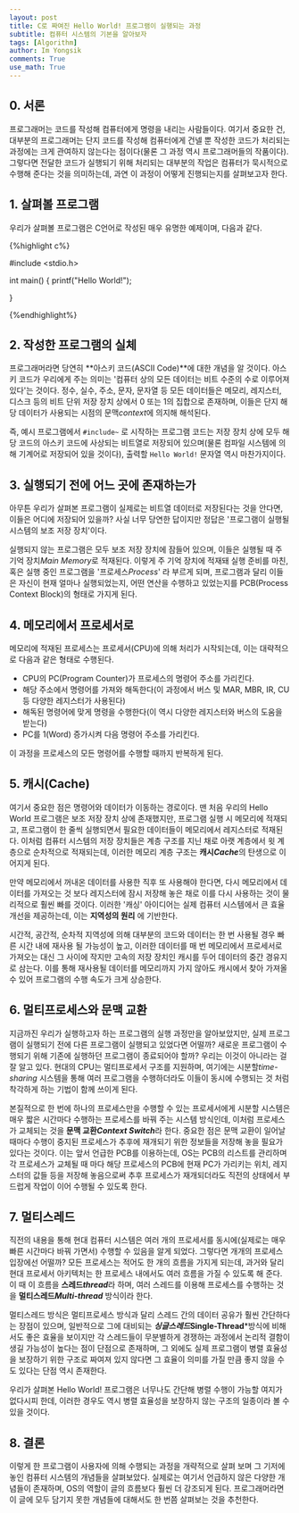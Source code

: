 ```yaml
---
layout: post
title: C로 짜여진 Hello World! 프로그램이 실행되는 과정
subtitle: 컴퓨터 시스템의 기본을 알아보자
tags: [Algorithm]
author: Im Yongsik
comments: True
use_math: True
---
```


## 0. 서론

프로그래머는 코드를 작성해 컴퓨터에게 명령을 내리는 사람들이다. 여기서 중요한 건, 대부분의 프로그래머는 단지 코드를 작성해 컴퓨터에게 건넬 뿐 작성한 코드가 처리되는 과정에는 크게 관여하지 않는다는 점이다(물론 그 과정 역시 프로그래머들의 작품이다). 그렇다면 전달한 코드가 실행되기 위해 처리되는 대부분의 작업은 컴퓨터가 묵시적으로 수행해 준다는 것을 의미하는데, 과연 이 과정이 어떻게 진행되는지를 살펴보고자 한다.

## 1. 살펴볼 프로그램

우리가 살펴볼 프로그램은 C언어로 작성된 매우 유명한 예제이며, 다음과 같다.

{%highlight c%}

#include <stdio.h>

int main() {
    printf("Hello World!");

}

{%endhighlight%}

## 2. 작성한 프로그램의 실체

프로그래머라면 당연히 **아스키 코드(ASCII Code)**에 대한 개념을 알 것이다. 아스키 코드가 우리에게 주는 의미는 '컴퓨터 상의 모든 데이터는 비트 수준의 수로 이루어져 있다'는 것이다. 정수, 실수, 주소, 문자, 문자열 등 모든 데이터들은 메모리, 레지스터, 디스크 등의 비트 단위 저장 장치 상에서 0 또는 1의 집합으로 존재하며, 이들은 단지 해당 데이터가 사용되는 시점의 문맥*context*에 의지해 해석된다.

즉, 예시 프로그램에서 `#include~` 로 시작하는 프로그램 코드는 저장 장치 상에 모두 해당 코드의 아스키 코드에 사상되는 비트열로 저장되어 있으며(물론 컴파일 시스템에 의해 기계어로 저장되어 있을 것이다), 출력할 `Hello World!` 문자열 역시 마찬가지이다.

## 3. 실행되기 전에 어느 곳에 존재하는가

아무튼 우리가 살펴본 프로그램이 실제로는 비트열 데이터로 저장된다는 것을 안다면, 이들은 어디에 저장되어 있을까? 사실 너무 당연한 답이지만 정답은 '프로그램이 실행될 시스템의 보조 저장 장치'이다.

실행되지 않는 프로그램은 모두 보조 저장 장치에 잠들어 있으며, 이들은 실행될 때 주 기억 장치*Main Memory*로 적재된다. 이렇게 주 기억 장치에 적재돼 실행 준비를 마친, 혹은 실행 중인 프로그램을 '프로세스*Process*' 라 부르게 되며, 프로그램과 달리 이들은 자신이 현재 얼마나 실행되었는지, 어떤 연산을 수행하고 있었는지를 PCB(Process Context Block)의 형태로 가지게 된다.

## 4. 메모리에서 프로세서로

메모리에 적재된 프로세스는 프로세서(CPU)에 의해 처리가 시작되는데, 이는 대략적으로 다음과 같은 형태로 수행된다.

* CPU의 PC(Program Counter)가 프로세스의 명령어 주소를 가리킨다.
* 해당 주소에서 명령어를 가져와 해독한다(이 과정에서 버스 및 MAR, MBR, IR, CU등 다양한 레지스터가 사용된다)
* 해독된 명령어에 맞게 명령을 수행한다(이 역시 다양한 레지스터와 버스의 도움을 받는다)
* PC를 1(Word) 증가시켜 다음 명령어 주소를 가리킨다.

이 과정을 프로세스의 모든 명령어를 수행할 때까지 반복하게 된다.

## 5. 캐시(Cache)

여기서 중요한 점은 명령어와 데이터가 이동하는 경로이다. 맨 처음 우리의 Hello World 프로그램은 보조 저장 장치 상에 존재했지만, 프로그램 실행 시 메모리에 적재되고, 프로그램이 한 줄씩 실행되면서 필요한 데이터들이 메모리에서 레지스터로 적재된다. 이처럼 컴퓨터 시스템의 저장 장치들은 계층 구조를 지닌 채로 아랫 계층에서 윗 계층으로 순차적으로 적재되는데, 이러한 메모리 계층 구조는 **캐시*Cache***의 탄생으로 이어지게 된다.

만약 메모리에서 꺼내온 데이터를 사용한 직후 또 사용해야 한다면, 다시 메모리에서 데이터를 가져오는 것 보다 레지스터에 잠시 저장해 놓은 채로 이를 다시 사용하는 것이 물리적으로 훨씬 빠를 것이다. 이러한 '캐싱' 아이디어는 실제 컴퓨터 시스템에서 큰 효율 개선을 제공하는데, 이는 **지역성의 원리** 에 기반한다.

시간적, 공간적, 순차적 지역성에 의해 대부분의 코드와 데이터는 한 번 사용될 경우 빠른 시간 내에 재사용 될 가능성이 높고, 이러한 데이터를 매 번 메모리에서 프로세서로 가져오는 대신 그 사이에 작지만 고속의 저장 장치인 캐시를 두어 데이터의 중간 경유지로 삼는다. 이를 통해 재사용될 데이터를 메모리까지 가지 않아도 캐시에서 찾아 가져올 수 있어 프로그램의 수행 속도가 크게 상승한다. 

## 6. 멀티프로세스와 문맥 교환

지금까진 우리가 실행하고자 하는 프로그램의 실행 과정만을 알아보았지만, 실제 프로그램이 실행되기 전에 다른 프로그램이 실행되고 있었다면 어떨까? 새로운 프로그램이 수행되기 위해 기존에 실행하던 프로그램이 종료되어야 할까? 우리는 이것이 아니라는 걸 잘 알고 있다. 현대의 CPU는 멀티프로세서 구조를 지원하며, 여기에는 시분할*time-sharing* 시스템을 통해 여러 프로그램을 수행하더라도 이들이 동시에 수행되는 것 처럼 착각하게 하는 기법이 함께 쓰이게 된다.

본질적으로 한 번에 하나의 프로세스만을 수행할 수 있는 프로세서에게 시분할 시스템은 매우 짧은 시간마다 수행하는 프로세스를 바꿔 주는 시스템 방식인데, 이처럼 프로세스가 교체되는 것을 **문맥 교환*Context Switch***라 한다. 중요한 점은 문맥 교환이 일어날 때마다 수행이 중지된 프로세스가 추후에 재개되기 위한 정보들을 저장해 놓을 필요가 있다는 것이다. 이는 앞서 언급한 PCB를 이용하는데, OS는 PCB의 리스트를 관리하며 각 프로세스가 교체될 때 마다 해당 프로세스의 PCB에 현재 PC가 가리키는 위치, 레지스터의 값들 등을 저장해 놓음으로써 추후 프로세스가 재개되더라도 직전의 상태에서 부드럽게 작업이 이어 수행될 수 있도록 한다.

## 7. 멀티스레드

직전의 내용을 통해 현대 컴퓨터 시스템은 여러 개의 프로세서를 동시에(실제로는 매우 빠른 시간마다 바꿔 가면서) 수행할 수 있음을 알게 되었다. 그렇다면 개개의 프로세스 입장에선 어떨까? 모든 프로세스는 적어도 한 개의 흐름을 가지게 되는데, 과거와 달리 현대 프로세서 아키텍처는 한 프로세스 내에서도 여러 흐름을 가질 수 있도록 해 준다. 이 때 이 흐름을 **스레드*thread***라 하며, 여러 스레드를 이용해 프로세스를 수행하는 것을 **멀티스레드*Multi-thread*** 방식이라 한다.

멀티스레드 방식은 멀티프로세스 방식과 달리 스레드 간의 데이터 공유가 훨씬 간단하다는 장점이 있으며, 일반적으로 그에 대비되는 ***싱글스레드*Single-Thread***방식에 비해서도 좋은 효율을 보이지만 각 스레드들이 무분별하게 경쟁하는 과정에서 논리적 결함이 생길 가능성이 높다는 점이 단점으로 존재하며, 그 외에도 실제 프로그램이 병렬 효율성을 보장하기 위한 구조로 짜여져 있지 않다면 그 효율이 의미를 가질 만큼 좋지 않을 수도 있다는 단점 역시 존재한다.

우리가 살펴본 Hello World! 프로그램은 너무나도 간단해 병렬 수행이 가능할 여지가 없다시피 한데, 이러한 경우도 역시 병렬 효율성을 보장하지 않는 구조의 일종이라 볼 수 있을 것이다.

## 8. 결론

이렇게 한 프로그램이 사용자에 의해 수행되는 과정을 개략적으로 살펴 보며 그 기저에 놓인 컴퓨터 시스템의 개념들을 살펴보았다. 실제로는 여기서 언급하지 않은 다양한 개념들이 존재하며, OS의 역할이 글의 흐름보다 훨씬 더 강조되게 된다. 프로그래머라면 이 글에 모두 담기지 못한 개념들에 대해서도 한 번쯤 살펴보는 것을 추천한다.
